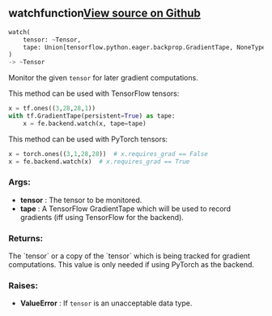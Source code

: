 ## watch<span class="tag">function</span><a class="sourcelink" href=https://github.com/fastestimator/fastestimator/blob/r1.0/fastestimator/backend/watch.py/#L23-L59>View source on Github</a>
```python
watch(
	tensor: ~Tensor,
	tape: Union[tensorflow.python.eager.backprop.GradientTape, NoneType]=None
)
-> ~Tensor
```
Monitor the given `tensor` for later gradient computations.

This method can be used with TensorFlow tensors:
```python
x = tf.ones((3,28,28,1))
with tf.GradientTape(persistent=True) as tape:
    x = fe.backend.watch(x, tape=tape)
```

This method can be used with PyTorch tensors:
```python
x = torch.ones((3,1,28,28))  # x.requires_grad == False
x = fe.backend.watch(x)  # x.requires_grad == True
```


<h3>Args:</h3>

* **tensor** :  The tensor to be monitored.
* **tape** :  A TensorFlow GradientTape which will be used to record gradients (iff using TensorFlow for the backend).

<h3>Returns:</h3>
    The `tensor` or a copy of the `tensor` which is being tracked for gradient computations. This value is only    needed if using PyTorch as the backend.

<h3>Raises:</h3>

* **ValueError** :  If `tensor` is an unacceptable data type.

